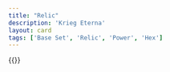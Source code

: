 ```yaml
---
title: "Relic"
description: 'Krieg Eterna'
layout: card
tags: ['Base Set', 'Relic', 'Power', 'Hex']
---
```

{{<card-detail-page title="Relic" artwork="Kissing the Relic by Joaquín Sorolla (1893)" />}}
